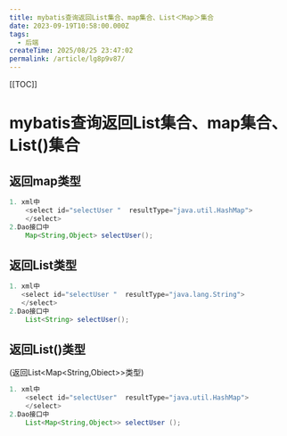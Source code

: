 ```yaml
---
title: mybatis查询返回List集合、map集合、List＜Map＞集合
date: 2023-09-19T10:58:00.000Z
tags:
  - 后端
createTime: 2025/08/25 23:47:02
permalink: /article/lg8p9v87/
---
```


[[TOC]]

# mybatis查询返回List集合、map集合、List()集合

## 返回map类型
```java
1. xml中
    <select id="selectUser "  resultType="java.util.HashMap">  
    </select>
2.Dao接口中
    Map<String,Object> selectUser();
```

## 返回List类型
```java
1. xml中
   <select id="selectUser "  resultType="java.lang.String">  
   </select>
2.Dao接口中
    List<String> selectUser();
```

## 返回List()类型
(返回List<Map<String,Obiect>>类型)
```java
1. xml中
    <select id="selectUser"  resultType="java.util.HashMap">  
    </select>
2.Dao接口中
    List<Map<String,Object>> selectUser ();
```


